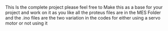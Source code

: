 This Is the complete project please feel free to Make this as a base for your project and work on it as you like all the proteus files are in the MES Folder and the .ino files are the two variation in the codes for either using a servo motor or not using it
